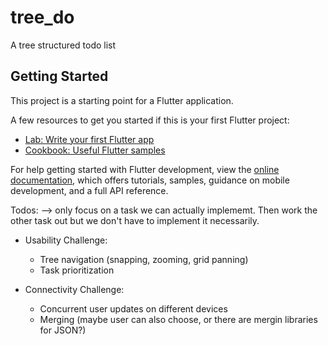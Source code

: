 # tree_do

A tree structured todo list

## Getting Started

This project is a starting point for a Flutter application.

A few resources to get you started if this is your first Flutter project:

- [Lab: Write your first Flutter app](https://docs.flutter.dev/get-started/codelab)
- [Cookbook: Useful Flutter samples](https://docs.flutter.dev/cookbook)

For help getting started with Flutter development, view the
[online documentation](https://docs.flutter.dev/), which offers tutorials,
samples, guidance on mobile development, and a full API reference.


Todos:
--> only focus on a task we can actually implememt. Then work the other task out but we don't have to implement it necessarily. 
- Usability Challenge:
  - Tree navigation (snapping, zooming, grid panning)
  - Task prioritization

- Connectivity Challenge:
  - Concurrent user updates on different devices
  - Merging (maybe user can also choose, or there are mergin libraries for JSON?)
